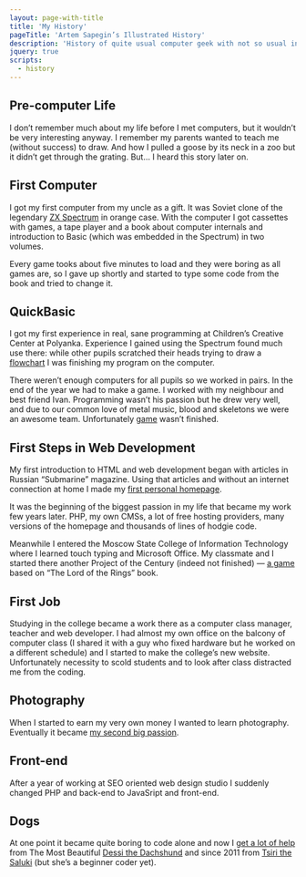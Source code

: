 ```yaml
---
layout: page-with-title
title: 'My History'
pageTitle: 'Artem Sapegin’s Illustrated History'
description: 'History of quite usual computer geek with not so usual interactive elements.'
jquery: true
scripts:
  - history
---
```


## Pre-computer Life

I don’t remember much about my life before I met computers, but it wouldn’t be very interesting anyway. I remember my parents wanted to teach me (without success) to draw. And how I pulled a goose by its neck in a zoo but it didn’t get through the grating. But… I heard this story later on.

## First Computer

I got my first computer from my uncle as a gift. It was Soviet clone of the legendary [ZX Spectrum](http://en.wikipedia.org/wiki/ZX_Spectrum) in orange case. With the computer I got cassettes with games, a tape player and a book about computer internals and introduction to Basic (which was embedded in the Spectrum) in two volumes. 

Every game tooks about five minutes to load and they were boring as all games are, so I gave up shortly and started to type some code from the book and tried to change it.

## QuickBasic

I got my first experience in real, sane programming at Children’s Creative Center at Polyanka. Experience I gained using the Spectrum found much use there: while other pupils scratched their heads trying to draw a [flowchart](http://en.wikipedia.org/wiki/Flowchart) I was finishing my program on the computer.

There weren’t enough computers for all pupils so we worked in pairs. In the end of the year we had to make a game. I worked with my neighbour and best friend Ivan. Programming wasn’t his passion but he drew very well, and due to our common love of metal music, blood and skeletons we were an awesome team. Unfortunately [game](http://museum.sapegin.ru/gpf/group/history/ironman.html) wasn’t finished.

<x-embed id="ironman" title="Use keys ← and →, mouse or thumbs and have the pleasure of Ivan’s sprites.">

## First Steps in Web Development

My first introduction to HTML and web development began with articles in Russian “Submarine” magazine. Using that articles and without an internet connection at home I made my [first personal homepage](http://museum.sapegin.ru/tsott/).

<x-embed id="tsott" title="The animation on the splash page of my first homepage looked like this.">

It was the beginning of the biggest passion in my life that became my work few years later. PHP, my own CMSs, a lot of free hosting providers, many versions of the homepage and thousands of lines of hodgie code.

Meanwhile I entered the Moscow State College of Information Technology where I learned touch typing and Microsoft Office. My classmate and I started there another Project of the Century (indeed not finished) — [a game](http://museum.sapegin.ru/lotr/) based on “The Lord of the Rings” book.

## First Job

Studying in the college became a work there as a computer class manager, teacher and web developer. I had almost my own office on the balcony of computer class (I shared it with a guy who fixed hardware but he worked on a different schedule) and I started to make the college’s new website. Unfortunately necessity to scold students and to look after class distracted me from the coding.

## Photography

When I started to earn my very own money I wanted to learn photography. Eventually it became [my second big passion](http://morning.photos/).

## Front-end

After a year of working at SEO oriented web design studio I suddenly changed PHP and back-end to JavaSript and front-end.

## Dogs

At one point it became quite boring to code alone and now I [get a lot of help](http://instagram.com/p/XF6KXahtmS/) from The Most Beautiful [Dessi the Dachshund](http://morning.photos/albums/dachshund/) and since 2011 from [Tsiri the Saluki](http://morning.photos/albums/saluki/) (but she’s a beginner coder yet).
